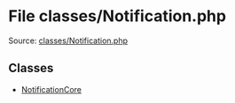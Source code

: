 File classes/Notification.php
=========

Source: [classes/Notification.php](https://github.com/PrestaShop/PrestaShop/blob/1.5.6.1/classes/Notification.php)


Classes
-------

* [NotificationCore](class.NotificationCore.md)

